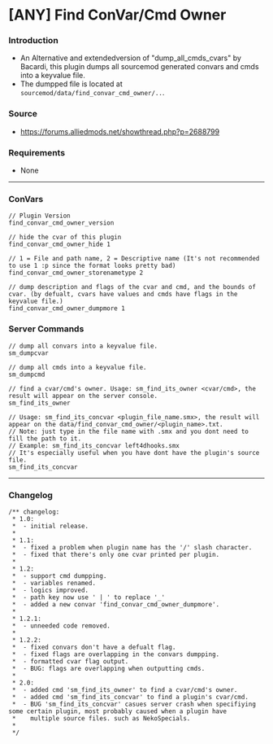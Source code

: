 # [ANY] Find ConVar/Cmd Owner

### Introduction
 - An Alternative and extendedversion of "dump_all_cmds_cvars" by Bacardi, this plugin dumps all sourcemod generated convars and cmds into a keyvalue file.  
 - The dumpped file is located at `sourcemod/data/find_convar_cmd_owner/..`.

### Source
 - https://forums.alliedmods.net/showthread.php?p=2688799  

### Requirements
 - None  

<hr>

### ConVars
```
// Plugin Version
find_convar_cmd_owner_version

// hide the cvar of this plugin
find_convar_cmd_owner_hide 1

// 1 = File and path name, 2 = Descriptive name (It's not recommended to use 1 :p since the format looks pretty bad)
find_convar_cmd_owner_storenametype 2

// dump description and flags of the cvar and cmd, and the bounds of cvar. (by defualt, cvars have values and cmds have flags in the keyvalue file.)
find_convar_cmd_owner_dumpmore 1
```

### Server Commands
```
// dump all convars into a keyvalue file.
sm_dumpcvar

// dump all cmds into a keyvalue file.
sm_dumpcmd

// find a cvar/cmd's owner. Usage: sm_find_its_owner <cvar/cmd>, the result will appear on the server console.
sm_find_its_owner

// Usage: sm_find_its_concvar <plugin_file_name.smx>, the result will appear on the data/find_convar_cmd_owner/<plugin_name>.txt.
// Note: just type in the file name with .smx and you dont need to fill the path to it.
// Example: sm_find_its_concvar left4dhooks.smx
// It's especially useful when you have dont have the plugin's source file.
sm_find_its_concvar
```
<hr>

### Changelog
```
/** changelog:
 * 1.0: 
 * 	- initial release.
 * 
 * 1.1: 
 * 	- fixed a problem when plugin name has the '/' slash character.
 * 	- fixed that there's only one cvar printed per plugin.
 * 
 * 1.2: 
 * 	- support cmd dumpping.
 *  - variables renamed.
 *  - logics improved.
 *  - path key now use ' | ' to replace '_'
 *  - added a new convar 'find_convar_cmd_owner_dumpmore'.
 * 
 * 1.2.1:
 *  - unneeded code removed.
 * 
 * 1.2.2:
 *  - fixed convars don't have a defualt flag.
 *  - fixed flags are overlapping in the convars dumpping.
 *  - formatted cvar flag output.
 *  - BUG: flags are overlapping when outputting cmds.
 * 
 * 2.0:
 *  - added cmd 'sm_find_its_owner' to find a cvar/cmd's owner.
 *  - added cmd 'sm_find_its_concvar' to find a plugin's cvar/cmd.
 *  - BUG 'sm_find_its_concvar' casues server crash when specifiying some certain plugin, most probably caused when a plugin have 
 *    multiple source files. such as NekoSpecials.
 *    
 */ 
```